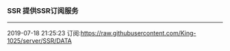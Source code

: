 ### SSR 提供SSR订阅服务
---
2019-07-18 21:25:23 订阅:https://raw.githubusercontent.com/King-1025/server/SSR/DATA
